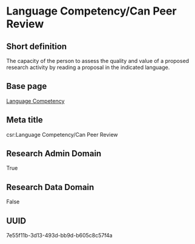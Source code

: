 # Language Competency/Can Peer Review
## Short definition
The capacity of the person to assess the quality and value of a proposed research activity by reading a proposal in the indicated language.
## Base page
[Language Competency](https://github.com/EuroCRIS/CASRAI-Dictionairies/blob/main/Objects/Language%20Competency.md)
## Meta title
csr:Language Competency/Can Peer Review
## Research Admin Domain
True
## Research Data Domain
False
## UUID
7e55f11b-3d13-493d-bb9d-b605c8c57f4a
